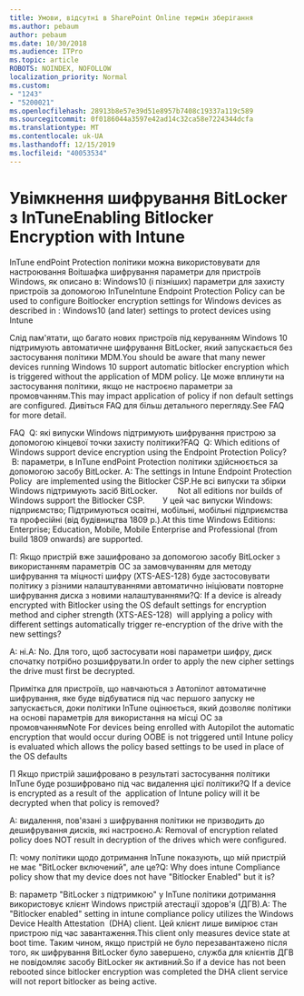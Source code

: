 ```yaml
---
title: Умови, відсутні в SharePoint Online термін зберігання
ms.author: pebaum
author: pebaum
ms.date: 10/30/2018
ms.audience: ITPro
ms.topic: article
ROBOTS: NOINDEX, NOFOLLOW
localization_priority: Normal
ms.custom:
- "1243"
- "5200021"
ms.openlocfilehash: 28913b8e57e39d51e8957b7408c19337a119c589
ms.sourcegitcommit: 0f0186044a3597e42ad14c32ca58e7224344dcfa
ms.translationtype: MT
ms.contentlocale: uk-UA
ms.lasthandoff: 12/15/2019
ms.locfileid: "40053534"
---
```

# <a name="enabling-bitlocker-encryption-with-intune"></a><span data-ttu-id="231ab-102">Увімкнення шифрування BitLocker з InTune</span><span class="sxs-lookup"><span data-stu-id="231ab-102">Enabling Bitlocker Encryption with Intune</span></span>

<span data-ttu-id="231ab-103">InTune endPoint Protection політики можна використовувати для настроювання Boitшафка шифрування параметри для пристроїв Windows, як описано в: Windows10 (і пізніших) параметри для захисту пристроїв за допомогою InTune</span><span class="sxs-lookup"><span data-stu-id="231ab-103">Intune Endpoint Protection Policy can be used to configure Boitlocker encryption settings for Windows devices as described in : Windows10 (and later) settings to protect devices using Intune</span></span>

<span data-ttu-id="231ab-104">Слід пам'ятати, що багато нових пристроїв під керуванням Windows 10 підтримують автоматичне шифрування BitLocker, який запускається без застосування політики MDM.</span><span class="sxs-lookup"><span data-stu-id="231ab-104">You should be aware that many newer devices running Windows 10 support automatic bitlocker encryption which is triggered without the application of MDM policy.</span></span> <span data-ttu-id="231ab-105">Це може вплинути на застосування політики, якщо не настроєно параметри за промовчанням.</span><span class="sxs-lookup"><span data-stu-id="231ab-105">This may impact application of policy if non default settings are configured.</span></span> <span data-ttu-id="231ab-106">Дивіться FAQ для більш детального перегляду.</span><span class="sxs-lookup"><span data-stu-id="231ab-106">See FAQ for more detail.</span></span>


<span data-ttu-id="231ab-107">FAQ  Q: які випуски Windows підтримують шифрування пристрою за допомогою кінцевої точки захисту політики?</span><span class="sxs-lookup"><span data-stu-id="231ab-107">FAQ  Q: Which editions of Windows support device encryption using the Endpoint Protection Policy?</span></span>
<span data-ttu-id="231ab-108"> В: параметри, в InTune endPoint Protection політики здійснюється за допомогою засобу BitLocker.</span><span class="sxs-lookup"><span data-stu-id="231ab-108"> A: The settings in Intune Endpoint Protection Policy  are implemented using the Bitlocker CSP.</span></span><span data-ttu-id="231ab-109">Не всі випуски та збірки Windows підтримують засіб BitLocker. 
     </span><span class="sxs-lookup"><span data-stu-id="231ab-109">  Not all editions nor builds of Windows support the Bitlocker CSP. 
     </span></span> <span data-ttu-id="231ab-110">У цей час випуски Windows: підприємство; Підтримуються освітні, мобільні, мобільні підприємства та професійні (від будівництва 1809 р.).</span><span class="sxs-lookup"><span data-stu-id="231ab-110">At this time Windows Editions: Enterprise; Education, Mobile, Mobile Enterprise and Professional (from build 1809 onwards) are supported.</span></span>




<span data-ttu-id="231ab-111">П: Якщо пристрій вже зашифровано за допомогою засобу BitLocker з використанням параметрів ОС за замовчуванням для методу шифрування та міцності шифру (XTS-AES-128) буде застосовувати політику з різними налаштуваннями автоматично ініціювати повторне шифрування диска з новими налаштуваннями?</span><span class="sxs-lookup"><span data-stu-id="231ab-111">Q: If a device is already encrypted with Bitlocker using the OS default settings for encryption method and cipher strength (XTS-AES-128)  will applying a policy with different settings automatically trigger re-encryption of the drive with the new settings?</span></span>

<span data-ttu-id="231ab-112">A: ні.</span><span class="sxs-lookup"><span data-stu-id="231ab-112">A: No.</span></span> <span data-ttu-id="231ab-113">Для того, щоб застосувати нові параметри шифру, диск спочатку потрібно розшифрувати.</span><span class="sxs-lookup"><span data-stu-id="231ab-113">In order to apply the new cipher settings the drive must first be decrypted.</span></span>

<span data-ttu-id="231ab-114">Примітка для пристроїв, що навчаються з Автопілот автоматичне шифрування, яке буде відбуватися під час першого запуску не запускається, доки політики InTune оцінюється, який дозволяє політики на основі параметрів для використання на місці ОС за промовчанням</span><span class="sxs-lookup"><span data-stu-id="231ab-114">Note For devices being enrolled with Autopilot the automatic encryption that would occur during OOBE is not triggered until Intune policy is evaluated which allows the policy based settings to be used in place of the OS defaults</span></span>




<span data-ttu-id="231ab-115">П Якщо пристрій зашифровано в результаті застосування політики InTune буде розшифровано під час видалення цієї політики?</span><span class="sxs-lookup"><span data-stu-id="231ab-115">Q If a device is encrypted as a result of the  application of Intune policy will it be decrypted when that policy is removed?</span></span>

<span data-ttu-id="231ab-116">A: видалення, пов'язані з шифрування політики не призводить до дешифрування дисків, які настроєно.</span><span class="sxs-lookup"><span data-stu-id="231ab-116">A: Removal of encryption related policy does NOT result in decryption of the drives which were configured.</span></span>




<span data-ttu-id="231ab-117">П: чому політики щодо дотримання InTune показують, що мій пристрій не має "BitLocker включений", але це?</span><span class="sxs-lookup"><span data-stu-id="231ab-117">Q: Why does intune Compliance policy show that my device does not have "Bitlocker Enabled" but it is?</span></span>

<span data-ttu-id="231ab-118">В: параметр "BitLocker з підтримкою" у InTune політики дотримання використовує клієнт Windows пристрій атестації здоров'я (ДГВ).</span><span class="sxs-lookup"><span data-stu-id="231ab-118">A: The "Bitlocker enabled" setting in intune compliance policy utilizes the Windows Device Health Attestation  (DHA) client.</span></span> <span data-ttu-id="231ab-119">Цей клієнт лише вимірює стан пристрою під час завантаження.</span><span class="sxs-lookup"><span data-stu-id="231ab-119">This client only measures device state at boot time.</span></span> <span data-ttu-id="231ab-120">Таким чином, якщо пристрій не було перезавантажено після того, як шифрування BitLocker було завершено, служба для клієнтів ДГВ не повідомляє засобу BitLocker як активний.</span><span class="sxs-lookup"><span data-stu-id="231ab-120">So if a device has not been rebooted since bitlocker encryption was completed the DHA client service will not report bitlocker as being active.</span></span>